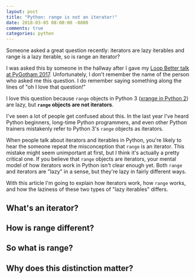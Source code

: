 ```yaml
---
layout: post
title: "Python: range is not an iterator!"
date: 2018-03-05 08:00:00 -0800
comments: true
categories: python
---
```


Someone asked a great question recently: iterators are lazy iterables and range is a lazy iterable, so is range an iterator?

I was asked this by someone in the hallway after I gave my [Loop Better talk at PyGotham 2017][loop better].  Unfortunately, I don't remember the name of the person who asked me this question.  I do remember saying something along the lines of "oh I love that question!"

I love this question because `range` objects in Python 3 ([xrange in Python 2][xrange]) are lazy, but **`range` objects are not iterators**.

I've seen a lot of people get confused about this.  In the last year I've heard Python beginners, long-time Python programmers, and even other Python trainers mistakenly refer to Python 3's `range` objects as iterators.

When people talk about iterators and iterables in Python, you're likely to hear the someone repeat the misconception that `range` is an iterator.  This mistake might seem unimportant at first, but I think it's actually a pretty critical one.  If you believe that `range` objects are iterators, your mental model of how iterators work in Python isn't clear enough yet.  Both `range` and iterators are "lazy" in a sense, but they're lazy in fairly different ways.

With this article I'm going to explain how iterators work, how `range` works, and how the laziness of these two types of "lazy iterables" differs.


## What's an iterator?


## How is range different?


## So what is range?


## Why does this distinction matter?



[loop better]: https://www.youtube.com/watch?v=Wd7vcuiMhxU
[xrange]: treyhunner.com/2018/02/python-3-s-range-better-than-python-2-s-xrange/

